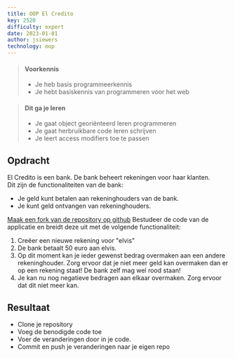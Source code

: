 ```yaml
---
title: OOP El Credito
key: 2520
difficulty: expert
date: 2023-01-01
author: jsiewers
technology: oop
---
```


> #### Voorkennis
> * Je heb basis programmeerkennis
> * Je hebt basiskennis van programmeren voor het web

> #### Dit ga je leren
> * Je gaat object georiënteerd leren programmeren
> * Je gaat herbruikbare code leren schrijven
> * Je leert access modifiers toe te passen

## Opdracht
El Credito is een bank. De bank beheert rekeningen voor haar klanten.  
Dit zijn de functionaliteiten van de bank:
* Je geld kunt betalen aan rekeninghouders van de bank. 
* Je kunt geld ontvangen van rekeninghouders. 

[Maak een fork van de repository op github](https://github.com/DeltionICT/elcredito/fork)
Bestudeer de code van de applicatie en breidt deze uit met de volgende functionaliteit:
1. Creëer een nieuwe rekening voor "elvis"
2. De bank betaalt 50 euro aan elvis.
3. Op dit moment kan je ieder gewenst bedrag overmaken aan een andere rekeninghouder. Zorg ervoor dat je niet meer geld kan overmaken dan er op een rekening staat! De bank zelf mag wel rood staan!
4. Je kan nu nog negatieve bedragen aan elkaar overmaken. Zorg ervoor dat dit niet meer kan.

## Resultaat
* Clone je repository
* Voeg de benodigde code toe
* Voer de veranderingen door in je code.
* Commit en push je veranderingen naar je eigen repo 




